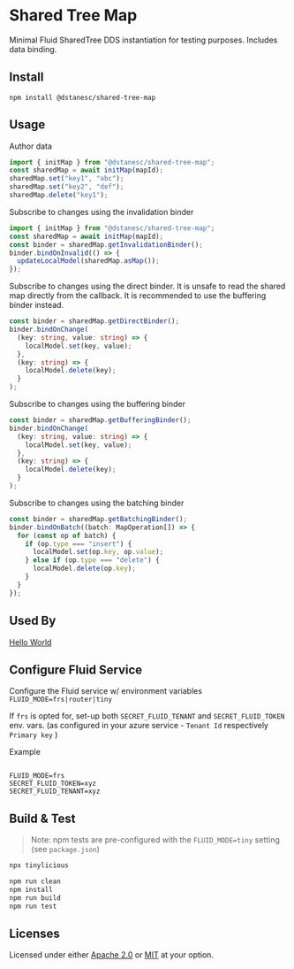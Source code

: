 # Shared Tree Map

Minimal Fluid SharedTree DDS instantiation for testing purposes. Includes data binding.

## Install

```
npm install @dstanesc/shared-tree-map
```

## Usage

Author data

```ts
import { initMap } from "@dstanesc/shared-tree-map";
const sharedMap = await initMap(mapId);
sharedMap.set("key1", "abc");
sharedMap.set("key2", "def");
sharedMap.delete("key1");
```

Subscribe to changes using the invalidation binder

```ts
import { initMap } from "@dstanesc/shared-tree-map";
const sharedMap = await initMap(mapId);
const binder = sharedMap.getInvalidationBinder();
binder.bindOnInvalid(() => {
  updateLocalModel(sharedMap.asMap());
});
```

Subscribe to changes using the direct binder. It is unsafe to read the shared map directly from the callback. It is recommended to use the buffering binder instead.

```ts
const binder = sharedMap.getDirectBinder();
binder.bindOnChange(
  (key: string, value: string) => {
    localModel.set(key, value);
  },
  (key: string) => {
    localModel.delete(key);
  }
);
```

Subscribe to changes using the buffering binder

```ts
const binder = sharedMap.getBufferingBinder();
binder.bindOnChange(
  (key: string, value: string) => {
    localModel.set(key, value);
  },
  (key: string) => {
    localModel.delete(key);
  }
);
```

Subscribe to changes using the batching binder

```ts
const binder = sharedMap.getBatchingBinder();
binder.bindOnBatch((batch: MapOperation[]) => {
  for (const op of batch) {
    if (op.type === "insert") {
      localModel.set(op.key, op.value);
    } else if (op.type === "delete") {
      localModel.delete(op.key);
    }
  }
});
```

## Used By

[Hello World](https://github.com/dstanesc/shared-tree-map-hello)

## Configure Fluid Service

Configure the Fluid service w/ environment variables `FLUID_MODE=frs|router|tiny`

If `frs` is opted for, set-up both `SECRET_FLUID_TENANT` and `SECRET_FLUID_TOKEN` env. vars. (as configured in your azure service - `Tenant Id` respectively `Primary key` )

Example

```

FLUID_MODE=frs
SECRET_FLUID_TOKEN=xyz
SECRET_FLUID_TENANT=xyz

```

## Build & Test

> Note: npm tests are pre-configured with the `FLUID_MODE=tiny` setting (see `package.json`)

```sh
npx tinylicious
```

```sh
npm run clean
npm install
npm run build
npm run test
```

## Licenses

Licensed under either [Apache 2.0](http://opensource.org/licenses/MIT) or [MIT](http://opensource.org/licenses/MIT) at your option.
